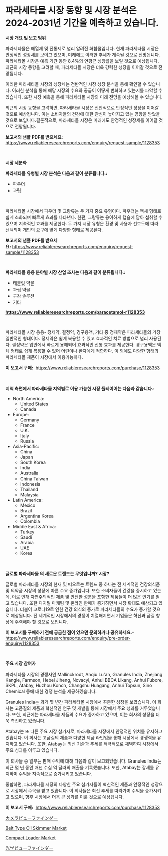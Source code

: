 <p><h1>파라세타몰 시장 동향 및 시장 분석은 2024-2031년 기간을 예측하고 있습니다.</h1></p><p><strong>시장 개요 및 보고 범위</strong></p>
<p><p>파라세타몰은 해열제 및 진통제로 널리 알려진 화합물입니다. 현재 파라세타몰 시장은 안정적인 성장세를 보이고 있으며, 미래에도 이러한 추세가 계속될 것으로 전망됩니다. 파라세타몰 시장은 예측 기간 동안 8.4%의 연평균 성장률을 보일 것으로 예상됩니다. 최근의 시장 동향을 고려할 때, 파라세타몰 시장은 더욱 강력한 성장을 이어갈 것으로 전망됩니다.</p><p>이러한 파라세타몰 시장의 성장세는 전반적인 시장 성장 분석을 통해 확인할 수 있습니다. 이러한 분석을 통해 해당 시장의 수요와 공급이 어떻게 변화하고 있는지를 파악할 수 있습니다. 또한 시장 예측을 통해 파라세타몰 시장의 미래 전망을 예상해볼 수 있습니다.</p><p>최근의 시장 동향을 고려하면, 파라세타몰 시장은 전반적으로 안정적인 성장을 이어갈 것으로 예상됩니다. 이는 소비자들의 건강에 대한 관심이 높아지고 있는 영향을 받았을 것으로 보입니다.결론적으로, 파라세타몰 시장은 미래에도 안정적인 성장세를 이어갈 것으로 전망됩니다.</p></p>
<p><strong>보고서의 샘플 PDF를 받으세요:</strong> <a href="https://www.reliableresearchreports.com/enquiry/request-sample/1128353">https://www.reliableresearchreports.com/enquiry/request-sample/1128353</a></p>
<p>&nbsp;</p>
<p><strong>시장 세분화</strong></p>
<p><strong>파라세타몰 유형별 시장 분석은 다음과 같이 분류됩니다.:</strong></p>
<p><ul><li>파우더</li><li>과립</li></ul></p>
<p>&nbsp;</p>
<p><p>파라세타몰 시장에서 파우더 및 그랑류는 두 가지 중요 유형이다. 파우더는 액체 형태로 쉽게 소화되며 빠르게 효과를 나타낸다. 한편, 그랑류는 용이하게 캡슐에 담아 섭취할 수 있으며 지속적인 효과를 제공한다. 두 가지 시장 유형은 환경 및 사용자 선호도에 따라 선택되며 개인의 요구에 맞게 다양한 형태로 제공된다.</p></p>
<p><strong>보고서의 샘플 PDF를 받으세요:</strong>&nbsp;<a href="https://www.reliableresearchreports.com/enquiry/request-sample/1128353">https://www.reliableresearchreports.com/enquiry/request-sample/1128353</a></p>
<p>&nbsp;</p>
<p><strong> 파라세타몰 응용 분야별 시장 산업 조사는 다음과 같이 분류됩니다.:</strong></p>
<p><ul><li>태블릿 약물</li><li>과립 약물</li><li>구강 솔루션</li><li>기타</li></ul></p>
<p><strong><a href="https://www.reliableresearchreports.com/paracetamol-r1128353">https://www.reliableresearchreports.com/paracetamol-r1128353</a></strong></p>
<p>&nbsp;</p>
<p><p>파라세타몰 시장 응용- 정제약, 결정약, 경구용액, 기타 중 정제약은 파라세타몰의 가장 일반적인 형태이다. 정제약은 쉽게 복용할 수 있고 효과적인 치료 방법으로 널리 사용된다. 결정약은 입안에서 빠르게 용해되어 효과적인 진통 효과를 제공한다. 경구용액은 액체 형태로 쉽게 복용할 수 있어 어린이나 환자에게 적합하다. 이 외에도 다양한 형태의 파라세타몰 제품이 시장에서 이용가능하다.</p></p>
<p><strong>이 보고서 구매:</strong>&nbsp; <a href="https://www.reliableresearchreports.com/purchase/1128353">https://www.reliableresearchreports.com/purchase/1128353</a></p>
<p>&nbsp;</p>
<p><strong>지역 측면에서 파라세타몰 지역별로 이용 가능한 시장 플레이어는 다음과 같습니다.:</strong></p>
<p><ul>
    <li>
        North America:
        <ul>
            <li>United States</li>
            <li>Canada</li>
        </ul>
    </li>
    <li>
        Europe:
        <ul>
            <li>Germany</li>
            <li>France</li>
            <li>U.K.</li>
            <li>Italy</li>
            <li>Russia</li>
        </ul>
    </li>
    <li>
        Asia-Pacific:
        <ul>
            <li>China</li>
            <li>Japan</li>
            <li>South Korea</li>
            <li>India</li>
            <li>Australia</li>
            <li>China Taiwan</li>
            <li>Indonesia</li>
            <li>Thailand</li>
            <li>Malaysia</li>
        </ul>
    </li>
    <li>
        Latin America:
        <ul>
            <li>Mexico</li>
            <li>Brazil</li>
            <li>Argentina Korea</li>
            <li>Colombia</li>
        </ul>
    </li>
    <li>
        Middle East & Africa:
        <ul>
            <li>Turkey</li>
            <li>Saudi</li>
            <li>Arabia</li>
            <li>UAE</li>
            <li>Korea</li>
        </ul>
    </li>
    </ul></p>
<p>&nbsp;</p>
<p><strong>글로벌 파라세타몰 의 새로운 트렌드는 무엇입니까? 시장?</strong></p>
<p><p>글로벌 파라세타몰 시장의 현재 및 떠오르는 트렌드 중 하나는 전 세계적인 건강의식품 및 의약품 시장의 성장에 따른 수요 증가입니다. 또한 소비자들이 건강을 중시하고 있는데, 이로 인해 자연주의적인 제품 및 안전한 성분을 포함한 제품들이 더 많은 인기를 얻고 있습니다. 또한 디지털 마케팅 및 온라인 판매가 증가하면서 시장 확대도 예상되고 있습니다. 더불어 코로나19로 인한 건강 의식의 증가로 파라세타몰의 수요가 증가할 것으로 예상됩니다. 전 세계적인 시장에서의 경쟁이 치열해지면서 기업들은 혁신과 품질 향상에 주력해야 할 것으로 보입니다.</p></p>
<p><strong>이 보고서를 구매하기 전에 궁금한 점이 있으면 문의하거나 공유하세요.</strong>- <a href="https://www.reliableresearchreports.com/enquiry/pre-order-enquiry/1128353">https://www.reliableresearchreports.com/enquiry/pre-order-enquiry/1128353</a></p>
<p>&nbsp;</p>
<p><strong>주요 시장 참여자</strong></p>
<p><p>파라세타몰 시장의 경쟁사인 Mallinckrodt, Anqiu Lu'an, Granules India, Zhejiang Kangle, Farmson, Hebei Jiheng, Novacyl, Anhui BBCA Likang, Anhui Fubore, SKPL, Atabay, Huzhou Konch, Changshu Huagang, Anhui Topsun, Sino Chemical 등에 대한 경쟁 분석을 제공하겠습니다.</p><p>Granules India는 과거 몇 년간 파라세타몰 시장에서 꾸준한 성장을 보였습니다. 이 회사는 고품질의 제품과 혁신적인 연구 및 개발을 통해 시장에서 주요 성과를 거두었습니다. 또한, 최근에는 파라세타몰 제품의 수요가 증가하고 있으며, 이는 회사의 성장을 더욱 촉진하고 있습니다.</p><p>Atabay는 또 다른 주요 시장 참가자로, 파라세타몰 시장에서 안정적인 위치를 유지하고 있습니다. 이 회사는 고품질의 제품과 다양한 제품 라인업을 통해 시장에서 경쟁력을 유지하고 있습니다. 또한, Atabay는 최신 기술과 추세를 적극적으로 채택하여 시장에서 주요 성과를 이루고 있습니다.</p><p>이 회사들 중 일부는 판매 수익에 대해 다음과 같이 보고되었습니다. Granules India는 최근 몇 년 동안 매년 수십 억 달러의 매출을 기록했습니다. 또한, Atabay는 강세를 유지하며 수익을 지속적으로 증가시키고 있습니다.</p><p>종합하면, 파라세타몰 시장의 다양한 주요 참가자들이 혁신적인 제품과 안정적인 성장으로 시장에서 주목을 받고 있습니다. 이 회사들은 최신 추세를 따라가며 수익을 증가시키고 있으며, 향후 시장에서 더욱 큰 성과를 이룰 것으로 예상됩니다.</p></p>
<p><strong>이 보고서 구매:</strong>&nbsp;&nbsp;<a href="https://www.reliableresearchreports.com/purchase/1128353">https://www.reliableresearchreports.com/purchase/1128353</a></p>
<p><p><a href="https://github.com/RodHoppe07/Market-Research-Report-List-1/blob/main/719780731699.md">カメラビューファインダー</a></p><p><a href="https://github.com/mbisetmhermsr/Market-Research-Report-List-2/blob/main/belt-type-oil-skimmer-market.md">Belt Type Oil Skimmer Market</a></p><p><a href="https://github.com/zjyglelu/Market-Research-Report-List-2/blob/main/compact-loader-market.md">Compact Loader Market</a></p><p><a href="https://github.com/laurenreichert/Market-Research-Report-List-1/blob/main/130525531698.md">光学ビューファインダー</a></p></p>